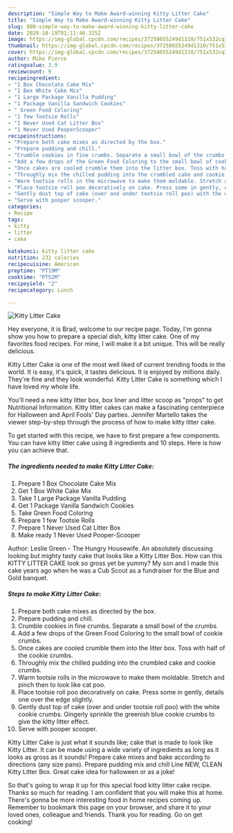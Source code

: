 ```yaml
---
description: "Simple Way to Make Award-winning Kitty Litter Cake"
title: "Simple Way to Make Award-winning Kitty Litter Cake"
slug: 880-simple-way-to-make-award-winning-kitty-litter-cake
date: 2020-10-19T01:11:46.325Z
image: https://img-global.cpcdn.com/recipes/37258655249d1310/751x532cq70/kitty-litter-cake-recipe-main-photo.jpg
thumbnail: https://img-global.cpcdn.com/recipes/37258655249d1310/751x532cq70/kitty-litter-cake-recipe-main-photo.jpg
cover: https://img-global.cpcdn.com/recipes/37258655249d1310/751x532cq70/kitty-litter-cake-recipe-main-photo.jpg
author: Mike Pierce
ratingvalue: 3.9
reviewcount: 9
recipeingredient:
- "1 Box Chocolate Cake Mix"
- "1 Box White Cake Mix"
- "1 Large Package Vanilla Pudding"
- "1 Package Vanilla Sandwich Cookies"
- " Green Food Coloring"
- "1 few Tootsie Rolls"
- "1 Never Used Cat Litter Box"
- "1 Never Used PooperScooper"
recipeinstructions:
- "Prepare both cake mixes as directed by the box."
- "Prepare pudding and chill."
- "Crumble cookies in fine crumbs. Separate a small bowl of the crumbs."
- "Add a few drops of the Green Food Coloring to the small bowl of cookie crumbs."
- "Once cakes are cooled crumble them into the litter box. Toss with half of the cookie crumbs."
- "Throughly mix the chilled pudding into the crumbled cake and cookie crumbs."
- "Warm tootsie rolls in the microwave to make them moldable. Stretch and pinch then to look like cat poo."
- "Place tootsie roll poo decoratively on cake. Press some in gently, details one over the edge slightly."
- "Gently dust top of cake (over and under tootsie roll poo) with the white cookie crumbs. Gingerly sprinkle the greenish blue cookie crumbs to give the kitty litter effect."
- "Serve with pooper scooper."
categories:
- Recipe
tags:
- kitty
- litter
- cake

katakunci: kitty litter cake 
nutrition: 232 calories
recipecuisine: American
preptime: "PT19M"
cooktime: "PT52M"
recipeyield: "2"
recipecategory: Lunch

---
```



![Kitty Litter Cake](https://img-global.cpcdn.com/recipes/37258655249d1310/751x532cq70/kitty-litter-cake-recipe-main-photo.jpg)

Hey everyone, it is Brad, welcome to our recipe page. Today, I'm gonna show you how to prepare a special dish, kitty litter cake. One of my favorites food recipes. For mine, I will make it a bit unique. This will be really delicious.

Kitty Litter Cake is one of the most well liked of current trending foods in the world. It is easy, it's quick, it tastes delicious. It is enjoyed by millions daily. They're fine and they look wonderful. Kitty Litter Cake is something which I have loved my whole life.

You&#39;ll need a new kitty litter box, box liner and litter scoop as &#34;props&#34; to get Nutritional Information. Kitty litter cakes can make a fascinating centerpiece for Halloween and April Fools&#39; Day parties. Jennifer Martello takes the viewer step-by-step through the process of how to make kitty litter cake.


To get started with this recipe, we have to first prepare a few components. You can have kitty litter cake using 8 ingredients and 10 steps. Here is how you can achieve that.

<!--inarticleads1-->

##### The ingredients needed to make Kitty Litter Cake:

1. Prepare 1 Box Chocolate Cake Mix
1. Get 1 Box White Cake Mix
1. Take 1 Large Package Vanilla Pudding
1. Get 1 Package Vanilla Sandwich Cookies
1. Take  Green Food Coloring
1. Prepare 1 few Tootsie Rolls
1. Prepare 1 Never Used Cat Litter Box
1. Make ready 1 Never Used Pooper-Scooper


Author: Leslie Green - The Hungry Housewife. An absolutely discussing looking but mighty tasty cake that looks like a Kitty Litter Box. How can this KITTY LITTER CAKE look so gross yet be yummy? My son and I made this cake years ago when he was a Cub Scout as a fundraiser for the Blue and Gold banquet. 

<!--inarticleads2-->

##### Steps to make Kitty Litter Cake:

1. Prepare both cake mixes as directed by the box.
1. Prepare pudding and chill.
1. Crumble cookies in fine crumbs. Separate a small bowl of the crumbs.
1. Add a few drops of the Green Food Coloring to the small bowl of cookie crumbs.
1. Once cakes are cooled crumble them into the litter box. Toss with half of the cookie crumbs.
1. Throughly mix the chilled pudding into the crumbled cake and cookie crumbs.
1. Warm tootsie rolls in the microwave to make them moldable. Stretch and pinch then to look like cat poo.
1. Place tootsie roll poo decoratively on cake. Press some in gently, details one over the edge slightly.
1. Gently dust top of cake (over and under tootsie roll poo) with the white cookie crumbs. Gingerly sprinkle the greenish blue cookie crumbs to give the kitty litter effect.
1. Serve with pooper scooper.


Kitty Litter Cake is just what it sounds like; cake that is made to look like Kitty Litter. It can be made using a wide variety of ingredients as long as it looks as gross as it sounds! Prepare cake mixes and bake according to directions (any size pans). Prepare pudding mix and chill Line NEW, CLEAN Kitty Litter Box. Great cake idea for halloween or as a joke! 

So that's going to wrap it up for this special food kitty litter cake recipe. Thanks so much for reading. I am confident that you will make this at home. There's gonna be more interesting food in home recipes coming up. Remember to bookmark this page on your browser, and share it to your loved ones, colleague and friends. Thank you for reading. Go on get cooking!
